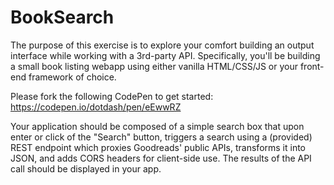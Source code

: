 # BookSearch

The purpose of this exercise is to explore your comfort building an output interface while working with a 3rd-party API. Specifically, you'll be building a small book listing webapp using either vanilla HTML/CSS/JS or your front-end framework of choice.

Please fork the following CodePen to get started: https://codepen.io/dotdash/pen/eEwwRZ 

Your application should be composed of a simple search box that upon enter or click of the "Search" button, triggers a search using a (provided) REST endpoint which proxies Goodreads' public APIs, transforms it into JSON, and adds CORS headers for client-side use. The results of the API call should be displayed in your app. 

